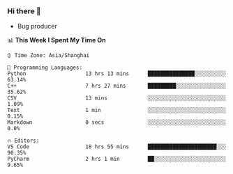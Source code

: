 ### Hi there 👋
* Bug producer
<!--START_SECTION:waka-->
📊 **This Week I Spent My Time On** 

```text
⌚︎ Time Zone: Asia/Shanghai

💬 Programming Languages: 
Python                   13 hrs 13 mins      ███████████████░░░░░░░░░░   63.14% 
C++                      7 hrs 27 mins       █████████░░░░░░░░░░░░░░░░   35.62% 
CSV                      13 mins             ░░░░░░░░░░░░░░░░░░░░░░░░░   1.09% 
Text                     1 min               ░░░░░░░░░░░░░░░░░░░░░░░░░   0.15% 
Markdown                 0 secs              ░░░░░░░░░░░░░░░░░░░░░░░░░   0.0%

🔥 Editors: 
VS Code                  18 hrs 55 mins      ██████████████████████░░░   90.35% 
PyCharm                  2 hrs 1 min         ██░░░░░░░░░░░░░░░░░░░░░░░   9.65%

```


<!--END_SECTION:waka-->
